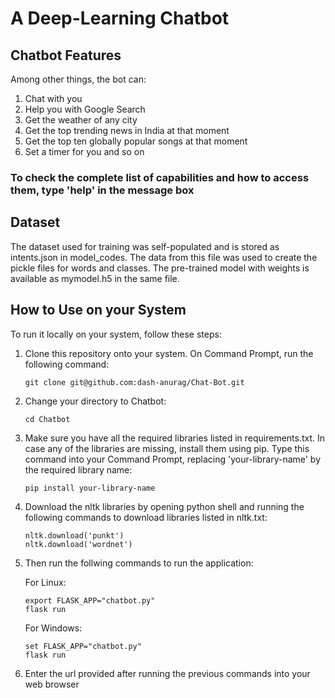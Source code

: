 # A Deep-Learning Chatbot

## Chatbot Features

Among other things, the bot can:

1. Chat with you
2. Help you with Google Search
3. Get the weather of any city
4. Get the top trending news in India at that moment
5. Get the top ten globally popular songs at that moment
6. Set a timer for you and so on

### To check the complete list of capabilities and how to access them, type 'help' in the message box

## Dataset

The dataset used for training was self-populated and is stored as intents.json in model_codes. The data from this file was used to create the pickle files for words and classes. The pre-trained model with weights is available as mymodel.h5 in the same file.

## How to Use on your System

To run it locally on your system, follow these steps:

1. Clone this repository onto your system. On Command Prompt, run the following command:

    ```
    git clone git@github.com:dash-anurag/Chat-Bot.git
    ```

2. Change your directory to Chatbot:

    ```
    cd Chatbot
    ```

3. Make sure you have all the required libraries listed in requirements.txt. In case any of the libraries are missing, install them using pip. Type this command into your Command Prompt, replacing 'your-library-name' by the required library name:

    ```
    pip install your-library-name
    ```

4. Download the nltk libraries by opening python shell and running the following commands to download libraries
listed in nltk.txt:

    ```
    nltk.download('punkt')
    nltk.download('wordnet')
    ```

5. Then run the follwing commands to run the application:

    For Linux: 
    ```
    export FLASK_APP="chatbot.py"
    flask run
    ```

    For Windows:
    ```
    set FLASK_APP="chatbot.py"
    flask run
    ```

6. Enter the url provided after running the previous commands into your web browser
